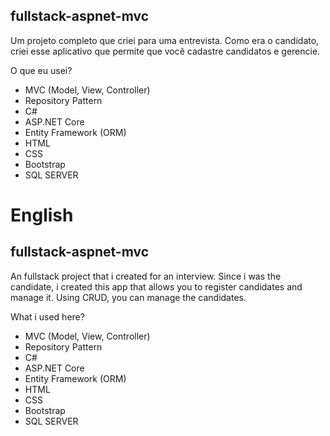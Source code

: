 ## fullstack-aspnet-mvc
Um projeto completo que criei para uma entrevista. Como era o candidato, criei esse aplicativo que permite que você cadastre candidatos e gerencie. 

O que eu usei?

* MVC (Model, View, Controller)
* Repository Pattern
* C#
* ASP.NET Core
* Entity Framework (ORM)
* HTML
* CSS
* Bootstrap
* SQL SERVER

# English
## fullstack-aspnet-mvc
An fullstack project that i created for an interview. Since i was the candidate, i created this app that allows you to register candidates and manage it. Using CRUD, you can manage the candidates.

What i used here?

* MVC (Model, View, Controller)
* Repository Pattern
* C#
* ASP.NET Core
* Entity Framework (ORM)
* HTML
* CSS
* Bootstrap
* SQL SERVER
